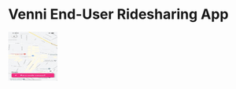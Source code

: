 # Venni End-User Ridesharing App

<img src="https://github.com/abrantesarthur/venni_client_app/blob/master/assets/screenshot_one.jpg " alt="screenshot one" width="100" height="100">